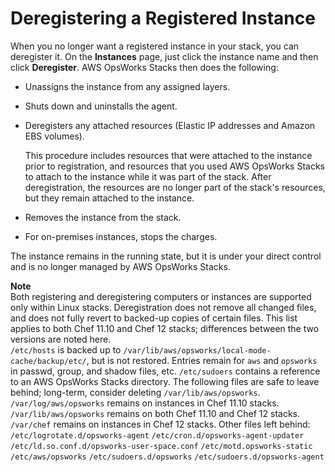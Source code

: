 # Deregistering a Registered Instance<a name="registered-instances-deregister"></a>

When you no longer want a registered instance in your stack, you can deregister it\. On the **Instances** page, just click the instance name and then click **Deregister**\. AWS OpsWorks Stacks then does the following:

+ Unassigns the instance from any assigned layers\.

+ Shuts down and uninstalls the agent\.

+ Deregisters any attached resources \(Elastic IP addresses and Amazon EBS volumes\)\.

  This procedure includes resources that were attached to the instance prior to registration, and resources that you used AWS OpsWorks Stacks to attach to the instance while it was part of the stack\. After deregistration, the resources are no longer part of the stack's resources, but they remain attached to the instance\. 

+ Removes the instance from the stack\.

+ For on\-premises instances, stops the charges\.

The instance remains in the running state, but it is under your direct control and is no longer managed by AWS OpsWorks Stacks\. 

**Note**  
Both registering and deregistering computers or instances are supported only within Linux stacks\. Deregistration does not remove all changed files, and does not fully revert to backed\-up copies of certain files\. This list applies to both Chef 11\.10 and Chef 12 stacks; differences between the two versions are noted here\.  
`/etc/hosts` is backed up to `/var/lib/aws/opsworks/local-mode-cache/backup/etc/`, but is not restored\.
Entries remain for `aws` and `opsworks` in passwd, group, and shadow files, etc\.
`/etc/sudoers` contains a reference to an AWS OpsWorks Stacks directory\.
The following files are safe to leave behind; long\-term, consider deleting `/var/lib/aws/opsworks`\.  
`/var/log/aws/opsworks` remains on instances in Chef 11\.10 stacks\.
`/var/lib/aws/opsworks` remains on both Chef 11\.10 and Chef 12 stacks\.
`/var/chef` remains on instances in Chef 12 stacks\.
Other files left behind:  
`/etc/logrotate.d/opsworks-agent`
`/etc/cron.d/opsworks-agent-updater`
`/etc/ld.so.conf.d/opsworks-user-space.conf`
`/etc/motd.opsworks-static`
`/etc/aws/opsworks`
`/etc/sudoers.d/opsworks`
`/etc/sudoers.d/opsworks-agent`